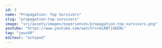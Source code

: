 ```yaml
---
id: 2
name: "Propagation: Top Survivors"
slug: "propagation-top-survivors"
image: "src/assets/images/experiences/propagation-top-survivors.png"
youtube: "https://www.youtube.com/watch?v=ELRBTjGEENc"
tag: "jeuxVR"
editeur: "octopod"
---
```



